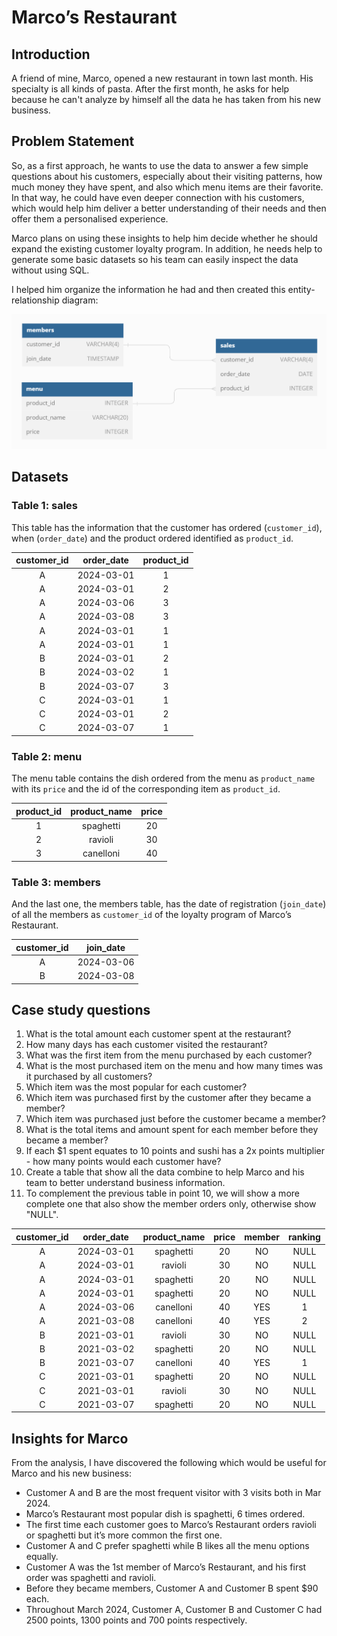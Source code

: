 # Marco’s Restaurant

## Introduction
A friend of mine, Marco, opened a new restaurant in town last month. His specialty is all kinds of pasta. After the first month, he asks for help because he can't analyze by himself all the data he has taken from his new business.

## Problem Statement
So, as a first approach, he wants to use the data to answer a few simple questions about his customers, especially about their visiting patterns, how much money they have spent, and also which menu items are their favorite. In that way, he could have even deeper connection with his customers, which would help him deliver a better understanding of their needs and then offer them a personalised experience.

Marco plans on using these insights to help him decide whether he should expand the existing customer loyalty program. In addition, he needs help to generate some basic datasets so his team can easily inspect the data without using SQL.

I helped him organize the information he had and then created this entity-relationship diagram: 

![entity-relationship diagram](https://github.com/BrunoPasculli/Marcos_Restaurant/blob/main/ERD.PNG?raw=true)

## Datasets

### Table 1: sales
This table has the information that the customer has ordered (`customer_id`), when (`order_date`) and the product ordered identified as `product_id`. 

| customer_id | order_date | product_id |
|:------------:|:-----------:|:-----------:|
|      A       |  2024-03-01  |      1      |
|      A       |  2024-03-01  |      2      |
|      A       |  2024-03-06  |      3      |
|      A       |  2024-03-08  |      3      |
|      A       |  2024-03-01  |      1      |
|      A       |  2024-03-01  |      1      |
|      B       |  2024-03-01  |      2      |
|      B       |  2024-03-02  |      1      |
|      B       |  2024-03-07  |      3      |
|      C       |  2024-03-01  |      1      |
|      C       |  2024-03-01  |      2      |
|      C       |  2024-03-07  |      1      |

### Table 2: menu
The menu table contains the dish ordered from the menu as `product_name` with its `price` and the id of the corresponding item as `product_id`.

| product_id | product_name | price |
|:----------:|:------------:|:-----:|
|      1     |   spaghetti  |   20  |
|      2     |    ravioli   |   30  |
|      3     |   canelloni  |   40  |

### Table 3: members
And the last one, the members table, has the date of registration (`join_date`) of all the members as `customer_id` of the loyalty program of Marco’s Restaurant. 

| customer_id | join_date |
|:-----------:|:---------:|
|      A      | 2024-03-06|
|      B      | 2024-03-08|

## Case study questions
1. What is the total amount each customer spent at the restaurant?
2. How many days has each customer visited the restaurant?
3. What was the first item from the menu purchased by each customer?
4. What is the most purchased item on the menu and how many times was it purchased by all customers?
5. Which item was the most popular for each customer?
6. Which item was purchased first by the customer after they became a member?
7. Which item was purchased just before the customer became a member?
8. What is the total items and amount spent for each member before they became a member?
9. If each $1 spent equates to 10 points and sushi has a 2x points multiplier - how many points would each customer have?
10. Create a table that show all the data combine to help Marco and his team to better understand business information.
11. To complement the previous table in point 10, we will show a more complete one that also show the member orders only, otherwise show "NULL".

| customer_id | order_date | product_name | price | member | ranking |
|:-----------:|:----------:|:------------:|:-----:|:------:|:-------:|
|      A      | 2024-03-01 |   spaghetti  |  20   |   NO   |  NULL   |
|      A      | 2024-03-01 |   ravioli    |  30   |   NO   |  NULL   |
|      A      | 2024-03-01 |   spaghetti  |  20   |   NO   |  NULL   |
|      A      | 2024-03-01 |   spaghetti  |  20   |   NO   |  NULL   |
|      A      | 2024-03-06 |   canelloni  |  40   |  YES   |    1    |
|      A      | 2021-03-08 |   canelloni  |  40   |  YES   |    2    |
|      B      | 2021-03-01 |   ravioli    |  30   |   NO   |  NULL   |
|      B      | 2021-03-02 |   spaghetti  |  20   |   NO   |  NULL   |
|      B      | 2021-03-07 |   canelloni  |  40   |  YES   |    1    |
|      C      | 2021-03-01 |   spaghetti  |  20   |   NO   |  NULL   |
|      C      | 2021-03-01 |   ravioli    |  30   |   NO   |  NULL   |
|      C      | 2021-03-07 |   spaghetti  |  20   |   NO   |  NULL   |


## Insights for Marco
From the analysis, I have discovered the following which would be useful for Marco and his new business: 
- Customer A and B are the most frequent visitor with 3 visits both in Mar 2024.
- Marco’s Restaurant most popular dish is spaghetti, 6 times ordered.
- The first time each customer goes to Marco’s Restaurant orders ravioli or spaghetti but it’s more common the first one.
- Customer A and C prefer spaghetti while B likes all the menu options equally.
- Customer A was the 1st member of Marco’s Restaurant, and his first order was spaghetti and ravioli.
- Before they became members, Customer A and Customer B spent $90 each.
- Throughout March 2024, Customer A, Customer B and Customer C had 2500 points, 1300 points and 700 points respectively.
